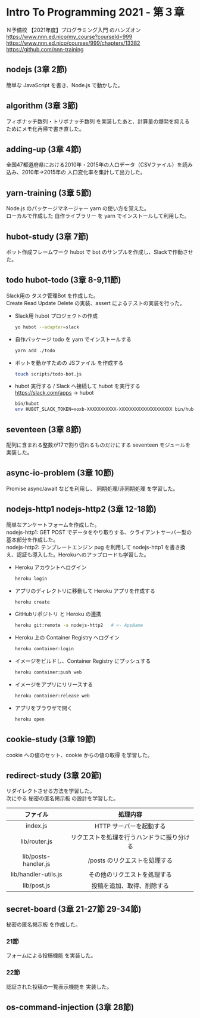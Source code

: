 # Intro To Programming 2021 - 第３章

Ｎ予備校 【2021年度】プログラミング入門 のハンズオン  
https://www.nnn.ed.nico/my_course?courseId=999  
https://www.nnn.ed.nico/courses/999/chapters/13382  
https://github.com/nnn-training  


## nodejs (3章 2節)

簡単な JavaScript を書き、Node.js で動かした。  


## algorithm (3章 3節)

フィボナッチ数列・トリボナッチ数列 を実装したあと、計算量の爆発を抑えるためにメモ化再帰で書き直した。   


## adding-up (3章 4節)

全国47都道府県における2010年・2015年の人口データ（CSVファイル）を読み込み、2010年→2015年の 人口変化率を集計して出力した。  


## yarn-training (3章 5節)

Node.js のパッケージマネージャー yarn の使い方を覚えた。  
ローカルで作成した 自作ライブラリー を yarn でインストールして利用した。  


## hubot-study (3章 7節)

ボット作成フレームワーク hubot で bot のサンプルを作成し、Slackで作動させた。  


## todo hubot-todo (3章 8-9,11節)

Slack用の タスク管理Bot を作成した。  
Create Read Update Delete の実装、assert によるテストの実装を行った。  

- Slack用 hubot プロジェクトの作成  
	```sh
	yo hubot --adapter=slack
	```
- 自作パッケージ todo を yarn でインストールする  
	```sh
	yarn add ./todo
	```
- ボットを動かすための JSファイル を作成する  
	```sh
	touch scripts/todo-bot.js
	```
- hubot 実行する / Slack へ接続して hubot を実行する  
	https://slack.com/apps -> hubot  
	```sh
	bin/hubot
	env HUBOT_SLACK_TOKEN=xoxb-XXXXXXXXXXX-XXXXXXXXXXXXXXXXXXXX bin/hubot --adapter slack
	```


## seventeen (3章 8節)

配列に含まれる整数が17で割り切れるものだけにする seventeen モジュールを実装した。  


## async-io-problem (3章 10節)

Promise async/await などを利用し、 同期処理/非同期処理 を学習した。  


## nodejs-http1 nodejs-http2 (3章 12-18節)

簡単なアンケートフォームを作成した。  
nodejs-http1: GET POST でデータをやり取りする、クライアントサーバー型の基本部分を作成した。  
nodejs-http2: テンプレートエンジン pug を利用して nodejs-http1 を書き換え、認証も導入した。Herokuへのアップロードも学習した。  

- Heroku アカウントへログイン  
  ```sh
  heroku login
  ```
- アプリのディレクトリに移動して Heroku アプリを作成する  
  ```sh
  heroku create
  ```
- GitHubリポジトリ と Heroku の連携  
  ```sh
  heroku git:remote -a nodejs-http2   # <- AppName
  ```

- Heroku 上の Container Registry へログイン  
  ```sh
  heroku container:login
  ```
- イメージをビルドし、Container Registry にプッシュする  
  ```sh
  heroku container:push web
  ```
- イメージをアプリにリリースする  
  ```sh
  heroku container:release web
  ```
- アプリをブラウザで開く  
  ```sh
  heroku open
  ```


## cookie-study (3章 19節)

cookie への値のセット、cookie からの値の取得 を学習した。  


## redirect-study (3章 20節)

リダイレクトさせる方法を学習した。  
次にやる 秘密の匿名掲示板 の設計を学習した。  

|ファイル            |処理内容                                  |
|:------------------:|:----------------------------------------:|
|index.js            |HTTP サーバーを起動する                   |
|lib/router.js       |リクエストを処理を行うハンドラに振り分ける|
|lib/posts-handler.js|/posts のリクエストを処理する             |
|lib/handler-utils.js|その他のリクエストを処理する              |
|lib/post.js         |投稿を追加、取得、削除する                |


## secret-board (3章 21-27節 29-34節)

秘密の匿名掲示板 を作成した。  

### 21節

フォームによる投稿機能 を実装した。  

### 22節

認証された投稿の一覧表示機能を 実装した。  


## os-command-injection (3章 28節)

